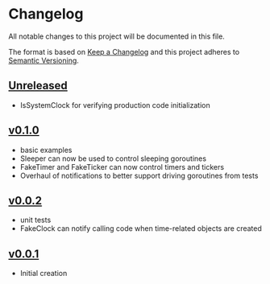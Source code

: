 # Changelog
All notable changes to this project will be documented in this file.

The format is based on [Keep a Changelog](http://keepachangelog.com/en/1.0.0/)
and this project adheres to [Semantic Versioning](http://semver.org/spec/v2.0.0.html).

## [Unreleased]
- IsSystemClock for verifying production code initialization

## [v0.1.0]
- basic examples
- Sleeper can now be used to control sleeping goroutines
- FakeTimer and FakeTicker can now control timers and tickers
- Overhaul of notifications to better support driving goroutines from tests

## [v0.0.2]
- unit tests
- FakeClock can notify calling code when time-related objects are created

## [v0.0.1]
- Initial creation

[Unreleased]: https://github.com/xmidt-org/chronon/compare/v0.1.0..HEAD
[v0.1.0]: https://github.com/xmidt-org/chronon/compare/v0.0.2...v0.1.0
[v0.0.2]: https://github.com/xmidt-org/chronon/compare/v0.0.1...v0.0.2
[v0.0.1]: https://github.com/xmidt-org/chronon/compare/v0.0.0...v0.0.1
